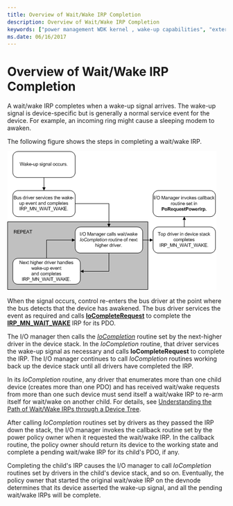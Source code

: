 ```yaml
---
title: Overview of Wait/Wake IRP Completion
description: Overview of Wait/Wake IRP Completion
keywords: ["power management WDK kernel , wake-up capabilities", "external wake signals WDK", "awakening devices", "wake-up capabilities WDK power management", "device wake ups WDK power management", "IRP_MN_WAIT_WAKE", "wait/wake IRPs WDK power management , completing"]
ms.date: 06/16/2017
---
```


# Overview of Wait/Wake IRP Completion





A wait/wake IRP completes when a wake-up signal arrives. The wake-up signal is device-specific but is generally a normal service event for the device. For example, an incoming ring might cause a sleeping modem to awaken.

The following figure shows the steps in completing a wait/wake IRP.

![steps for completing a wait/wake irp.](images/comp-waitwake.png)

When the signal occurs, control re-enters the bus driver at the point where the bus detects that the device has awakened. The bus driver services the event as required and calls [**IoCompleteRequest**](/windows-hardware/drivers/ddi/wdm/nf-wdm-iocompleterequest) to complete the [**IRP\_MN\_WAIT\_WAKE**](./irp-mn-wait-wake.md) IRP for its PDO.

The I/O manager then calls the [*IoCompletion*](/windows-hardware/drivers/ddi/wdm/nc-wdm-io_completion_routine) routine set by the next-higher driver in the device stack. In the *IoCompletion* routine, that driver services the wake-up signal as necessary and calls **IoCompleteRequest** to complete the IRP. The I/O manager continues to call *IoCompletion* routines working back up the device stack until all drivers have completed the IRP.

In its *IoCompletion* routine, any driver that enumerates more than one child device (creates more than one PDO) and has received wait/wake requests from more than one such device must send itself a wait/wake IRP to re-arm itself for wait/wake on another child. For details, see [Understanding the Path of Wait/Wake IRPs through a Device Tree](understanding-the-path-of-wait-wake-irps-through-a-device-tree.md).

After calling *IoCompletion* routines set by drivers as they passed the IRP down the stack, the I/O manager invokes the callback routine set by the power policy owner when it requested the wait/wake IRP. In the callback routine, the policy owner should return its device to the working state and complete a pending wait/wake IRP for its child's PDO, if any.

Completing the child's IRP causes the I/O manager to call *IoCompletion* routines set by drivers in the child's device stack, and so on. Eventually, the policy owner that started the original wait/wake IRP on the devnode determines that its device asserted the wake-up signal, and all the pending wait/wake IRPs will be complete.

 

